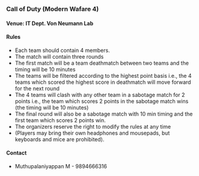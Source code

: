### Call of Duty (Modern Wafare 4)

#### Venue: IT Dept. Von Neumann Lab

#### Rules
  * Each team should contain 4 members.
  * The match will contain three rounds
  * The first match will be a team deathmatch between two teams and the timing will be 10 minutes
  * The teams will be filtered according to the highest point basis i.e., the 4 teams which scored the highest score in deathmatch will move forward for the next round
  * The 4 teams will clash with any other team in a sabotage match for 2 points i.e., the team which scores 2 points in the sabotage match wins (the timing will be 10 minutes)
  * The final round will also be a sabotage match with 10 min timing and the first team which scores 2 points win.
  * The organizers reserve the right to modify the rules at any time
  * (Players may bring their own headphones and mousepads, but keyboards and mice are prohibited).

#### Contact
  * Muthupalaniyappan M - 9894666316
